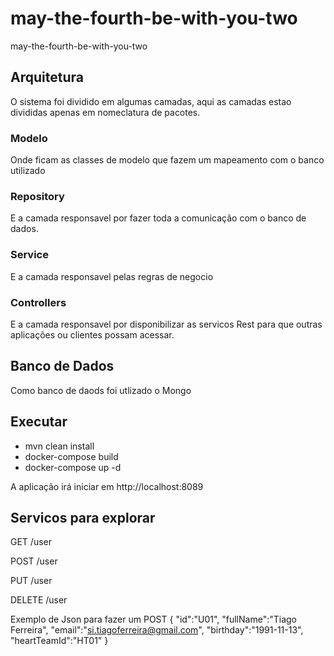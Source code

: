 # may-the-fourth-be-with-you-two
may-the-fourth-be-with-you-two

## Arquitetura

O sistema foi dividido em algumas camadas, aqui as camadas estao divididas apenas em nomeclatura de pacotes.

### Modelo
Onde ficam as classes de modelo que fazem um mapeamento com o banco utilizado

### Repository
E a camada responsavel por fazer toda a comunicação com o banco de dados.

### Service
E a camada responsavel pelas regras de negocio

### Controllers
E a camada responsavel por disponibilizar as servicos Rest para que outras aplicações ou clientes possam acessar.

## Banco de Dados
Como banco de daods foi utlizado o Mongo

## Executar

- mvn clean install
- docker-compose build
- docker-compose up -d

A aplicação irá iniciar em http://localhost:8089

## Servicos para explorar

GET /user

POST /user

PUT /user

DELETE /user

Exemplo de Json para fazer um POST
{
"id":"U01",
"fullName":"Tiago Ferreira",
"email":"si.tiagoferreira@gmail.com",
"birthday":"1991-11-13",
"heartTeamId":"HT01"
}